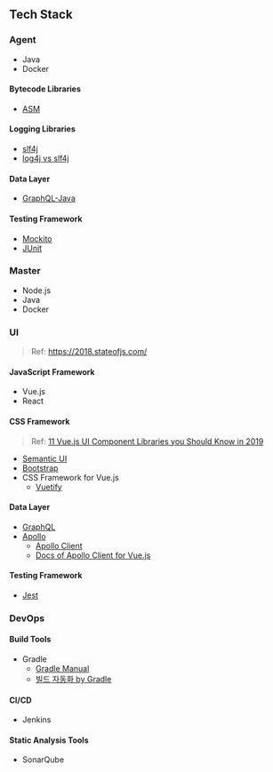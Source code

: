 ## Tech Stack
### Agent
- Java
- Docker

#### Bytecode Libraries
- [ASM](https://asm.ow2.io/)

#### Logging Libraries
- [slf4j](https://www.slf4j.org/)
- [log4j vs slf4j](https://inyl.github.io/programming/2017/05/05/slf4j.html)

#### Data Layer
- [GraphQL-Java](https://www.graphql-java.com/documentation/v12/)

#### Testing Framework
- [Mockito](https://github.com/mockito/mockito/wiki/Mockito-features-in-Korean)
- [JUnit](https://junit.org/junit5/)


### Master
- Node.js
- Java
- Docker


### UI
> Ref: <https://2018.stateofjs.com/>

#### JavaScript Framework
- Vue.js
- React

#### CSS Framework
> Ref: [11 Vue.js UI Component Libraries you Should Know in 2019](https://blog.bitsrc.io/11-vue-js-component-libraries-you-should-know-in-2018-3d35ad0ae37f)

- [Semantic UI](https://semantic-ui.com/)
- [Bootstrap](https://getbootstrap.com/)
- CSS Framework for Vue.js
    - [Vuetify](https://vuetifyjs.com/en/)

#### Data Layer
- [GraphQL](https://graphql.org/)
- [Apollo](https://www.apollographql.com/)
    - [Apollo Client](https://github.com/apollographql/apollo-client)
    - [Docs of Apollo Client for Vue.js](https://vue-apollo.netlify.com/)

#### Testing Framework
- [Jest](https://jestjs.io/)


### DevOps
#### Build Tools
- Gradle
	- [Gradle Manual](https://docs.gradle.org/current/userguide/building_java_projects.html)
	- [빌드 자동화 by Gradle](https://medium.com/@goinhacker/%EC%9A%B4%EC%98%81-%EC%9E%90%EB%8F%99%ED%99%94-1-%EB%B9%8C%EB%93%9C-%EC%9E%90%EB%8F%99%ED%99%94-by-gradle-7630c0993d09)

#### CI/CD
- Jenkins

#### Static Analysis Tools
- SonarQube
